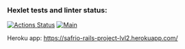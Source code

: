 ### Hexlet tests and linter status:
[![Actions Status](https://github.com/safrio/rails-project-lvl2/workflows/hexlet-check/badge.svg)](https://github.com/safrio/rails-project-lvl2/actions)
[![Main](https://github.com/safrio/rails-project-lvl2/actions/workflows/main.yml/badge.svg)](https://github.com/safrio/rails-project-lvl2/actions/workflows/main.yml)

Heroku app: https://safrio-rails-project-lvl2.herokuapp.com/